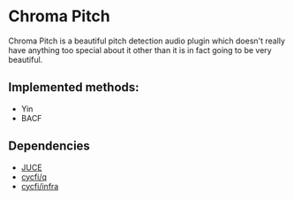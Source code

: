 # Chroma Pitch

Chroma Pitch is a beautiful pitch detection audio plugin which doesn't really have anything too special about it other than it is in fact going to be very beautiful.


## Implemented methods:

 - Yin
 - BACF


## Dependencies

 - [JUCE](https://juce.com)
 - [cycfi/q](https://github.com/cycfi/q) 
 - [cycfi/infra](https://github.com/cycfi/infra/)
